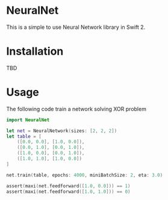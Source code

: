 NeuralNet
=========

This is a simple to use Neural Network library in Swift 2.

Installation
===========
TBD

Usage
=====

The following code train a network solving XOR problem

```swift
import NeuralNet

let net = NeuralNetwork(sizes: [2, 2, 2])
let table = [
    ([0.0, 0.0], [1.0, 0.0]),
    ([0.0, 1.0], [0.0, 1.0]),
    ([1.0, 0.0], [0.0, 1.0]),
    ([1.0, 1.0], [1.0, 0.0])
]

net.train(table, epochs: 4000, miniBatchSize: 2, eta: 3.0)

assert(maxi(net.feedforward([1.0, 0.0])) == 1)
assert(maxi(net.feedforward([1.0, 1.0])) == 0)

```
